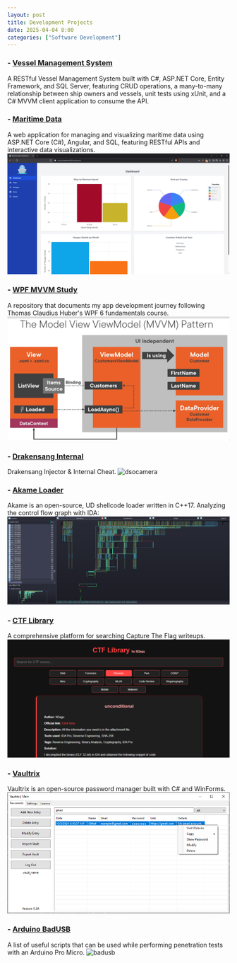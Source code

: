 ```yaml
---
layout: post
title: Development Projects
date: 2025-04-04 8:00
categories: ["Software Development"]
---
```


### - [Vessel Management System](https://github.com/N3agu/Vessel-Management-System)
A RESTful Vessel Management System built with C#, ASP.NET Core, Entity Framework, and SQL Server, featuring CRUD operations, a many-to-many relationship between ship owners and vessels, unit tests using xUnit, and a C# MVVM client application to consume the API.
### - [Maritime Data](https://github.com/N3agu/MaritimeData)
A web application for managing and visualizing maritime data using ASP.NET Core (C#), Angular, and SQL, featuring RESTful APIs and interactive data visualizations.
![mvvm](https://raw.githubusercontent.com/N3agu/MaritimeData/refs/heads/main/Images/Dashboard.png)
### - [WPF MVVM Study](https://github.com/N3agu/WPF-MVVM-Study)
A repository that documents my app development journey following Thomas Claudius Huber's WPF 6 fundamentals course.
![mvvm](https://raw.githubusercontent.com/N3agu/WPF-MVVM-Study/refs/heads/main/Images/MVVMPattern.png)
### - [Drakensang Internal](https://github.com/N3agu/Drakensang-Internal)
Drakensang Injector & Internal Cheat.
![dsocamera](https://raw.githubusercontent.com/N3agu/Drakensang-Internal/main/images/menu.png)
### - [Akame Loader](https://github.com/N3agu/Akame-Loader)
Akame is an open-source, UD shellcode loader written in C++17.
Analyzing the control flow graph with IDA:
![ida](https://raw.githubusercontent.com/N3agu/Akame-Loader/main/Images/graph.png)
### - [CTF Library](https://n3agu.github.io/CTF-Library/)
A comprehensive platform for searching Capture The Flag writeups.
![badusb](https://raw.githubusercontent.com/N3agu/CTF-Library/refs/heads/main/images/screenshot.png)
### - [Vaultrix](https://github.com/N3agu/Vaultrix)
Vaultrix is an open-source password manager built with C# and WinForms.
![vaultrix](https://raw.githubusercontent.com/N3agu/Vaultrix/refs/heads/main/Images/Main.png)
### - [Arduino BadUSB](https://github.com/N3agu/Arduino-BadUSB)
A list of useful scripts that can be used while performing penetration tests with an Arduino Pro Micro.
![badusb](https://habrastorage.org/getpro/habr/upload_files/9ba/219/b64/9ba219b646f2945bde6dad0a1148a7ab.jpeg)
